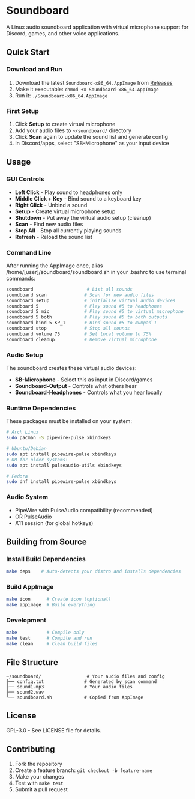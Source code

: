 # Soundboard

A Linux audio soundboard application with virtual microphone support for Discord, games, and other voice applications.

## Quick Start

### Download and Run
1. Download the latest `Soundboard-x86_64.AppImage` from [Releases](../../releases)
2. Make it executable: `chmod +x Soundboard-x86_64.AppImage`
3. Run it: `./Soundboard-x86_64.AppImage`

### First Setup
1. Click **Setup** to create virtual microphone
2. Add your audio files to `~/soundboard/` directory
4. Click **Scan** again to update the sound list and generate config
5. In Discord/apps, select "SB-Microphone" as your input device

## Usage

### GUI Controls
- **Left Click** - Play sound to headphones only
- **Middle Click + Key** - Bind sound to a keyboard key
- **Right Click** - Unbind a sound
- **Setup** - Create virtual microphone setup
- **Shutdown** - Put away the virtual audio setup (cleanup)
- **Scan** - Find new audio files
- **Stop All** - Stop all currently playing sounds
- **Refresh** - Reload the sound list

### Command Line
After running the AppImage once, alias /home/[user]/soundboard/soundboard.sh in your .bashrc to use terminal commands:
```bash
soundboard                    # List all sounds
soundboard scan              # Scan for new audio files
soundboard setup             # initialize virtual audio devices
soundboard 5                 # Play sound #5 to headphones
soundboard 5 mic             # Play sound #5 to virtual microphone
soundboard 5 both            # Play sound #5 to both outputs
soundboard bind 5 KP_1       # Bind sound #5 to Numpad 1
soundboard stop              # Stop all sounds
soundboard volume 75         # Set local volume to 75%
soundboard cleanup           # Remove virtual microphone
```

### Audio Setup
The soundboard creates these virtual audio devices:
- **SB-Microphone** - Select this as input in Discord/games
- **Soundboard-Output** - Controls what others hear
- **Soundboard-Headphones** - Controls what you hear locally

### Runtime Dependencies
These packages must be installed on your system:
```bash
# Arch Linux
sudo pacman -S pipewire-pulse xbindkeys

# Ubuntu/Debian
sudo apt install pipewire-pulse xbindkeys
# OR for older systems:
sudo apt install pulseaudio-utils xbindkeys

# Fedora
sudo dnf install pipewire-pulse xbindkeys
```

### Audio System
- PipeWire with PulseAudio compatibility (recommended)
- OR PulseAudio
- X11 session (for global hotkeys)

## Building from Source

### Install Build Dependencies
```bash
make deps    # Auto-detects your distro and installs dependencies
```

### Build AppImage
```bash
make icon      # Create icon (optional)
make appimage  # Build everything
```

### Development
```bash
make           # Compile only
make test      # Compile and run
make clean     # Clean build files
```

## File Structure
```
~/soundboard/                 # Your audio files and config
├── config.txt               # Generated by scan command
├── sound1.mp3               # Your audio files
├── sound2.wav
└── soundboard.sh            # Copied from AppImage
```

## License

GPL-3.0 - See LICENSE file for details.

## Contributing

1. Fork the repository
2. Create a feature branch: `git checkout -b feature-name`
3. Make your changes
4. Test with `make test`
5. Submit a pull request


